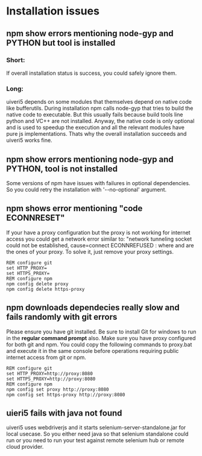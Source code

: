 # Installation issues

## npm show errors mentioning node-gyp and PYTHON but tool is installed
### Short:
If overall installation status is success, you could safely ignore them.
### Long:
uiveri5 depends on some modules that themselves depend on native code like bufferutils.
During installation npm calls node-gyp that tries to build the native code to executable. But this usually
fails because build tools line python and VC++ are not installed. Anyway, the native code is only optional and is used
to speedup the execution and all the relevant modules have pure js implementations. Thats why the overall installation
succeeds and uiveri5 works fine.

## npm show errors mentioning node-gyp and PYTHON, tool is not installed
Some versions of npm have issues with failures in optional dependencies. So you could retry the installation with
'--no-optional' argument.

## npm shows error mentioning "code ECONNRESET"
If your have a proxy configuration but the proxy is not working for internet access you could get
a network error similar to: "network tunneling socket could not be established, cause=connect ECONNREFUSED <ip>:<port>
where <ip> and <port> are the ones of your proxy. To solve it, just remove your proxy settings.
``` Windows
REM configure git
set HTTP_PROXY=
set HTTPS_PROXY=
REM configure npm
npm config delete proxy
npm config delete https-proxy
```

## npm downloads dependecies really slow and fails randomly with git errors
Please ensure you have git installed. Be sure to install Git for windows to run in the __regular command prompt__ also.
Make sure you have proxy configured for both git and npm. You could copy the following commands to proxy.bat and execute
it in the same console before operations requiring public internet access from git or npm.
``` Windows
REM configure git
set HTTP_PROXY=http://proxy:8080
set HTTPS_PROXY=http://proxy:8080
REM configure npm
npm config set proxy http://proxy:8080
npm config set https-proxy http://proxy:8080
```

## uieri5 fails with java not found
uiveri5 uses webdriverjs and it starts selenium-server-standalone.jar for local usecase. So you either need java so
that selenium standalone could run or you need to run your test against remote selenium hub or remote cloud provider.
